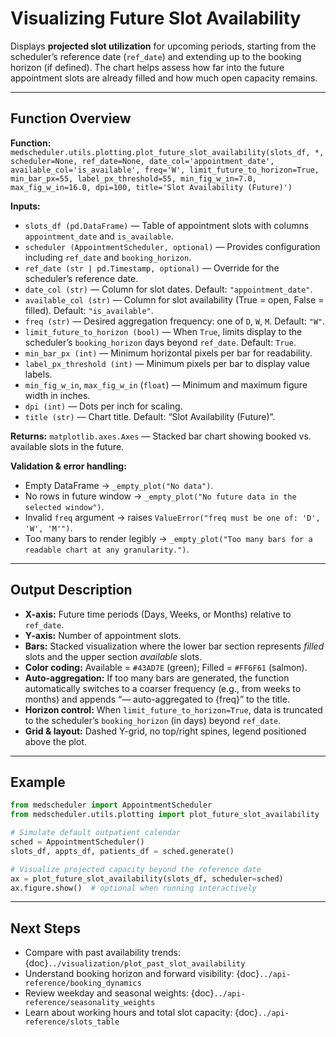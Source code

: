 # Visualizing Future Slot Availability

Displays **projected slot utilization** for upcoming periods, starting from the scheduler’s reference date (`ref_date`) and extending up to the booking horizon (if defined). The chart helps assess how far into the future appointment slots are already filled and how much open capacity remains.

---

## Function Overview
**Function:** `medscheduler.utils.plotting.plot_future_slot_availability(slots_df, *, scheduler=None, ref_date=None, date_col='appointment_date', available_col='is_available', freq='W', limit_future_to_horizon=True, min_bar_px=55, label_px_threshold=55, min_fig_w_in=7.0, max_fig_w_in=16.0, dpi=100, title='Slot Availability (Future)')`

**Inputs:**
- `slots_df (pd.DataFrame)` — Table of appointment slots with columns `appointment_date` and `is_available`.
- `scheduler (AppointmentScheduler, optional)` — Provides configuration including `ref_date` and `booking_horizon`.
- `ref_date (str | pd.Timestamp, optional)` — Override for the scheduler’s reference date.
- `date_col (str)` — Column for slot dates. Default: `"appointment_date"`.
- `available_col (str)` — Column for slot availability (True = open, False = filled). Default: `"is_available"`.
- `freq (str)` — Desired aggregation frequency: one of `D`, `W`, `M`. Default: `"W"`.
- `limit_future_to_horizon (bool)` — When `True`, limits display to the scheduler’s `booking_horizon` days beyond `ref_date`. Default: `True`.
- `min_bar_px (int)` — Minimum horizontal pixels per bar for readability.
- `label_px_threshold (int)` — Minimum pixels per bar to display value labels.
- `min_fig_w_in`, `max_fig_w_in` (`float`) — Minimum and maximum figure width in inches.
- `dpi (int)` — Dots per inch for scaling.
- `title (str)` — Chart title. Default: “Slot Availability (Future)”.

**Returns:** `matplotlib.axes.Axes` — Stacked bar chart showing booked vs. available slots in the future.

**Validation & error handling:**
- Empty DataFrame → `_empty_plot("No data")`.
- No rows in future window → `_empty_plot("No future data in the selected window")`.
- Invalid `freq` argument → raises `ValueError("freq must be one of: 'D', 'W', 'M'")`.
- Too many bars to render legibly → `_empty_plot("Too many bars for a readable chart at any granularity.")`.

---

## Output Description
- **X-axis:** Future time periods (Days, Weeks, or Months) relative to `ref_date`.
- **Y-axis:** Number of appointment slots.
- **Bars:** Stacked visualization where the lower bar section represents *filled* slots and the upper section *available* slots.
- **Color coding:** Available = `#43AD7E` (green); Filled = `#FF6F61` (salmon).
- **Auto-aggregation:** If too many bars are generated, the function automatically switches to a coarser frequency (e.g., from weeks to months) and appends “— auto-aggregated to {freq}” to the title.
- **Horizon control:** When `limit_future_to_horizon=True`, data is truncated to the scheduler’s `booking_horizon` (in days) beyond `ref_date`.
- **Grid & layout:** Dashed Y-grid, no top/right spines, legend positioned above the plot.

---

## Example
```python
from medscheduler import AppointmentScheduler
from medscheduler.utils.plotting import plot_future_slot_availability

# Simulate default outpatient calendar
sched = AppointmentScheduler()
slots_df, appts_df, patients_df = sched.generate()

# Visualize projected capacity beyond the reference date
ax = plot_future_slot_availability(slots_df, scheduler=sched)
ax.figure.show()  # optional when running interactively
```

---

## Next Steps
- Compare with past availability trends: {doc}`../visualization/plot_past_slot_availability`
- Understand booking horizon and forward visibility: {doc}`../api-reference/booking_dynamics`
- Review weekday and seasonal weights: {doc}`../api-reference/seasonality_weights`
- Learn about working hours and total slot capacity: {doc}`../api-reference/slots_table`


